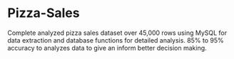 # Pizza-Sales
Complete analyzed pizza sales dataset over 45,000 rows using MySQL for data extraction and database functions for detailed analysis.
85% to 95% accuracy to analyzes data to give an inform better decision making. 
